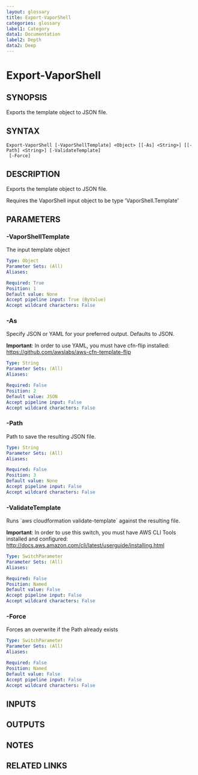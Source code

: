 ```yaml
---
layout: glossary
title: Export-VaporShell
categories: glossary
label1: Category
data1: Documentation
label2: Depth
data2: Deep
---
```


# Export-VaporShell

## SYNOPSIS
Exports the template object to JSON file.

## SYNTAX

```
Export-VaporShell [-VaporShellTemplate] <Object> [[-As] <String>] [[-Path] <String>] [-ValidateTemplate]
 [-Force]
```

## DESCRIPTION
Exports the template object to JSON file.

Requires the VaporShell input object to be type 'VaporShell.Template'

## PARAMETERS

### -VaporShellTemplate
The input template object

```yaml
Type: Object
Parameter Sets: (All)
Aliases: 

Required: True
Position: 1
Default value: None
Accept pipeline input: True (ByValue)
Accept wildcard characters: False
```

### -As
Specify JSON or YAML for your preferred output.
Defaults to JSON.

**Important**: In order to use YAML, you must have cfn-flip installed: https://github.com/awslabs/aws-cfn-template-flip

```yaml
Type: String
Parameter Sets: (All)
Aliases: 

Required: False
Position: 2
Default value: JSON
Accept pipeline input: False
Accept wildcard characters: False
```

### -Path
Path to save the resulting JSON file.

```yaml
Type: String
Parameter Sets: (All)
Aliases: 

Required: False
Position: 3
Default value: None
Accept pipeline input: False
Accept wildcard characters: False
```

### -ValidateTemplate
Runs \`aws cloudformation validate-template\` against the resulting file.

**Important**: In order to use this switch, you must have AWS CLI Tools installed and configured: http://docs.aws.amazon.com/cli/latest/userguide/installing.html

```yaml
Type: SwitchParameter
Parameter Sets: (All)
Aliases: 

Required: False
Position: Named
Default value: False
Accept pipeline input: False
Accept wildcard characters: False
```

### -Force
Forces an overwrite if the Path already exists

```yaml
Type: SwitchParameter
Parameter Sets: (All)
Aliases: 

Required: False
Position: Named
Default value: False
Accept pipeline input: False
Accept wildcard characters: False
```

## INPUTS

## OUTPUTS

## NOTES

## RELATED LINKS

